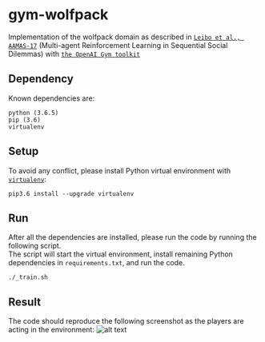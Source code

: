 # gym-wolfpack
Implementation of the wolfpack domain as described in [`Leibo et al., AAMAS-17`](https://arxiv.org/pdf/1702.03037.pdf) (Multi-agent Reinforcement Learning in Sequential Social Dilemmas) with [`the OpenAI Gym toolkit`](https://gym.openai.com/)

## Dependency
Known dependencies are:
```
python (3.6.5)
pip (3.6)
virtualenv
```

## Setup
To avoid any conflict, please install Python virtual environment with [`virtualenv`](http://docs.python-guide.org/en/latest/dev/virtualenvs/):
```
pip3.6 install --upgrade virtualenv
```

## Run
After all the dependencies are installed, please run the code by running the following script.  
The script will start the virtual environment, install remaining Python dependencies in `requirements.txt`, and run the code.  
```
./_train.sh
```

## Result
The code should reproduce the following screenshot as the players are acting in the environment:
![alt text](https://github.com/dkkim93/gym-wolfpack/blob/master/screenshot.png)
